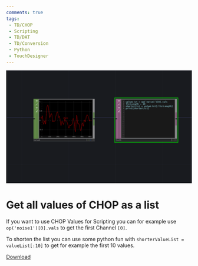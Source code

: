 ```yaml
---
comments: true
tags:
 - TD/CHOP
 - Scripting
 - TD/DAT
 - TD/Conversion
 - Python
 - TouchDesigner
---
```

![Get all values of CHOP as List](./img/getValuesChopAsList.png)
# Get all values of CHOP as a list

If you want to use CHOP Values for Scripting you can
for example use `op('noise1')[0].vals` to get the first Channel `[0]`.

To shorten the list you can use some python fun with `shorterValueList = valueList[:10]` to get for example the first 10 values.


[Download](./files/getValuesCHOPList.tox)  

